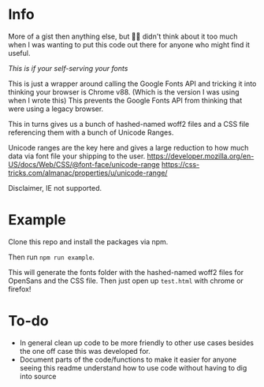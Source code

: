# Info 

More of a gist then anything else, but :man_shrugging: didn't think about it too much when I was wanting to put this code out there for anyone who might find it useful.

*This is if your self-serving your fonts*

This is just a wrapper around calling the Google Fonts API and tricking it into thinking your browser is Chrome v88. (Which is the version I was using when I wrote this) This prevents the Google Fonts API from thinking that were using a legacy browser.

This in turns gives us a bunch of hashed-named woff2 files and a CSS file referencing them with a bunch of Unicode Ranges.

Unicode ranges are the key here and gives a large reduction to how much data via font file your shipping to the user. 
https://developer.mozilla.org/en-US/docs/Web/CSS/@font-face/unicode-range
https://css-tricks.com/almanac/properties/u/unicode-range/

Disclaimer, IE not supported.

# Example

Clone this repo and install the packages via npm.

Then run `npm run example`.

This will generate the fonts folder with the hashed-named woff2 files for OpenSans and the CSS file. 
Then just open up `test.html` with chrome or firefox!

# To-do
- In general clean up code to be more friendly to other use cases besides the one off case this was developed for. 
- Document parts of the code/functions to make it easier for anyone seeing this readme understand how to use code without having to dig into source
